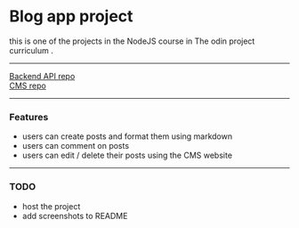 # Blog app project

this is one of the projects in the NodeJS course in The odin project curriculum .

--- 
[Backend API repo](https://github.com/forge34/blog-backend)\
[CMS repo](https://github.com/forge34/blog-cms)

--- 
### Features
- users can create posts and format them using markdown
- users can comment on posts
- users can edit / delete their posts using the CMS website

---
### TODO 
- host the project
- add screenshots to README
